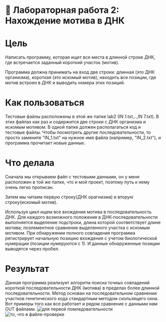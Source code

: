 # 🧬 Лабораторная работа 2: Нахождение мотива в ДНК

# Цель 
Написать программу, которая ищет все места в длинной строке ДНК, где встречается заданный короткий участок (мотив).

Программа должна принимать на вход две строки: длинная (это ДНК организма), короткая (это искомый мотив); находить все позиции, где мотив встроен в ДНК и выводить номера этих позиций.

# Как пользоваться
Тестовые файлы расположены в этой же папке lab2 (IN 1.txt,..,IN 7.txt). В этих файлах как раз и содержится две строки с ДНК организма и искомым мотивом. В одной папке должен располагаться код и тестовые файлы. Чтобы посмотреть другие последовательности, то просто замените "IN_1.txt" на нужное имя файла (например, "IN_2.txt"), и программа прочитает новые данные.

# Что делала
Сначала мы открываем файл с тестовыми данными, он у меня расположен в той же папке, что и мой проект, поэтому путь к нему очень легко прописан. 

Затем мы читаем первую строку(ДНК орагнизма) и вторую строку(искомый мотив).

Используя цикл ищем все вхождения мотива в последовательность ДНК. Для каждого возможного положения в ДНК-последовательности выполняется выделение подстроки, длина которой соответствует длине мотива; поэлементное сравнение выделенного участка с искомым мотивом. При обнаружении полного совпадения программа регистрирует начальную позицию вхождения с учетом биологической нумерации (позиции нумеруются с 1). И данные обнаруженные позиции выводятся через пробел.

# Результат
Данная программа реализует алгоритм поиска точных совпадений короткой последовательности ДНК (мотива) в пределах более длинной последовательности. Метод основан на последовательном сравнении участков генетического кода стандартным методом скользящего окна.
Вот примеры того как все работает и рядом сравнение с данными нам OUT файлами.
![для первой помледовательности](https://github.com/user-attachments/assets/aa865b58-42bc-47e8-9a6f-d494d0769f3a)
![то, что в файле-проверке](https://github.com/user-attachments/assets/99f3535e-0f18-4058-a5c7-9d92e1f89655)


